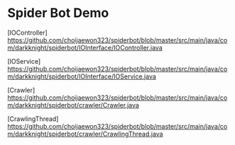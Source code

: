 # Spider Bot Demo

[IOController]
https://github.com/choijaewon323/spiderbot/blob/master/src/main/java/com/darkknight/spiderbot/IOInterface/IOController.java

[IOService]
https://github.com/choijaewon323/spiderbot/blob/master/src/main/java/com/darkknight/spiderbot/IOInterface/IOService.java

[Crawler]
https://github.com/choijaewon323/spiderbot/blob/master/src/main/java/com/darkknight/spiderbot/crawler/Crawler.java

[CrawlingThread]
https://github.com/choijaewon323/spiderbot/blob/master/src/main/java/com/darkknight/spiderbot/crawler/CrawlingThread.java
